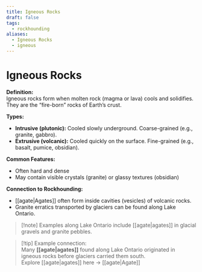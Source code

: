 ```yaml
---
title: Igneous Rocks
draft: false
tags:
  - rockhounding
aliases:
  - Igneous Rocks
  - igneous
---
```

# Igneous Rocks

**Definition:**  
Igneous rocks form when molten rock (magma or lava) cools and solidifies. They are the “fire-born” rocks of Earth’s crust.

**Types:**  
- **Intrusive (plutonic):** Cooled slowly underground. Coarse-grained (e.g., granite, gabbro).  
- **Extrusive (volcanic):** Cooled quickly on the surface. Fine-grained (e.g., basalt, pumice, obsidian).  

**Common Features:**  
- Often hard and dense  
- May contain visible crystals (granite) or glassy textures (obsidian)  

**Connection to Rockhounding:**  
- [[agate|Agates]] often form inside cavities (vesicles) of volcanic rocks.  
- Granite erratics transported by glaciers can be found along Lake Ontario.  

> [!note] Examples along Lake Ontario include [[agate|agates]] in glacial gravels and granite pebbles.  

> [!tip] Example connection:  
> Many **[[agate|agates]]** found along Lake Ontario originated in igneous rocks before glaciers carried them south.  
> Explore [[agate|agates]] here → [[agate|Agate]]
